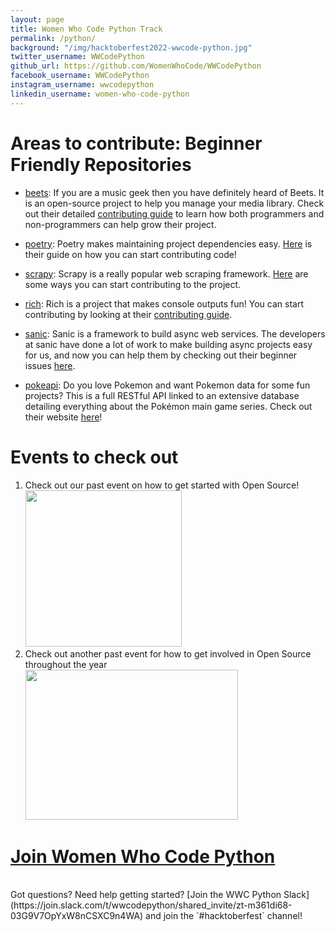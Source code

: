 ```yaml
---
layout: page
title: Women Who Code Python Track
permalink: /python/
background: "/img/hacktoberfest2022-wwcode-python.jpg"
twitter_username: WWCodePython
github_url: https://github.com/WomenWhoCode/WWCodePython
facebook_username: WWCodePython
instagram_username: wwcodepython
linkedin_username: women-who-code-python
---
```


# Areas to contribute: Beginner Friendly Repositories

- [beets](https://github.com/beetbox/beets): If you are a music geek then you have definitely heard of Beets. It is an open-source project to help you manage your media library. Check out their detailed [contributing guide](https://github.com/beetbox/beets/blob/master/CONTRIBUTING.rst) to learn how both programmers and non-programmers can help grow their project.

- [poetry](https://github.com/python-poetry/poetry): Poetry makes maintaining project dependencies easy. [Here](https://github.com/python-poetry/poetry/blob/master/CONTRIBUTING.md#contributing-to-code) is their guide on how you can start contributing code!

- [scrapy](https://github.com/scrapy/scrapy): Scrapy is a really popular web scraping framework. [Here](https://docs.scrapy.org/en/master/contributing.html) are some ways you can start contributing to the project.

- [rich](https://github.com/willmcgugan/rich): Rich is a project that makes console outputs fun! You can start contributing by looking at their [contributing guide](https://github.com/willmcgugan/rich/blob/master/CONTRIBUTING.md).

- [sanic](https://github.com/sanic-org/sanic): Sanic is a framework to build async web services. The developers at sanic have done a lot of work to make building async projects easy for us, and now you can help them by checking out their beginner issues [here](https://github.com/sanic-org/sanic/issues?q=is%3Aopen+is%3Aissue+label%3Abeginner).

- [pokeapi](https://github.com/PokeAPI/pokeapi): Do you love Pokemon and want Pokemon data for some fun projects? This is a full RESTful API linked to an extensive database detailing everything about the Pokémon main game series. Check out their website [here](https://pokeapi.co/)!

# Events to check out

1. Check out our past event on how to get started with Open Source!
   [<img src = "{{site.baseurl}}/img/python-event1.png" width="250" height="250">](https://www.youtube.com/watch?v=i-Mxkvo1_Fc&t=26s)
   <br />
2. Check out another past event for how to get involved in Open Source throughout the year<br />
   [<img src = "{{site.baseurl}}/img/python-event2.jpeg" width="340" height="240">](https://www.youtube.com/watch?v=EB2PKaVJ3qY)

# [Join Women Who Code Python](https://linktr.ee/wwcodepython)

<br />
Got questions? Need help getting started? [Join the WWC Python Slack](https://join.slack.com/t/wwcodepython/shared_invite/zt-m361di68-03G9V7OpYxW8nCSXC9n4WA) and join the `#hacktoberfest` channel!
